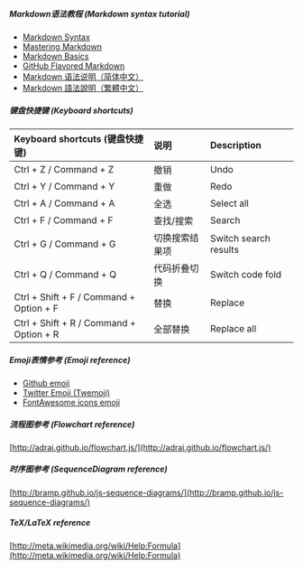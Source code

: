 ##### Markdown语法教程 (Markdown syntax tutorial)

- [Markdown Syntax](http://daringfireball.net/projects/markdown/syntax/ "Markdown Syntax")
- [Mastering Markdown](https://guides.github.com/features/mastering-markdown/ "Mastering Markdown")
- [Markdown Basics](https://help.github.com/articles/markdown-basics/ "Markdown Basics")
- [GitHub Flavored Markdown](https://help.github.com/articles/github-flavored-markdown/ "GitHub Flavored Markdown")
- [Markdown 语法说明（简体中文）](http://www.markdown.cn/, "Markdown 语法说明（简体中文）")
- [Markdown 語法說明（繁體中文）](http://markdown.tw/ "Markdown 語法說明（繁體中文）")

##### 键盘快捷键 (Keyboard shortcuts)
    
| Keyboard shortcuts (键盘快捷键)           |   说明           | Description           |
| :-------------------------------------- |:---------------- | :-----                 |
| Ctrl + Z / Command + Z                  | 撤销              | Undo                  |
| Ctrl + Y / Command + Y                  | 重做              | Redo                  |
| Ctrl + A / Command + A                  | 全选              | Select all             |
| Ctrl + F / Command + F                  | 查找/搜索          | Search                |
| Ctrl + G / Command + G                  | 切换搜索结果项      | Switch search results |
| Ctrl + Q / Command + Q                  | 代码折叠切换        | Switch code fold     |
| Ctrl + Shift + F / Command + Option + F | 替换              | Replace               |
| Ctrl + Shift + R / Command + Option + R | 全部替换           | Replace all           |

##### Emoji表情参考 (Emoji reference)

- [Github emoji](http://www.emoji-cheat-sheet.com/ "Github emoji")
- [Twitter Emoji \(Twemoji\)](http://twitter.github.io/twemoji/preview.html "Twitter Emoji \(Twemoji\)")
- [FontAwesome icons emoji](http://fortawesome.github.io/Font-Awesome/icons/ "FontAwesome icons emoji")

##### 流程图参考 (Flowchart reference)

[http://adrai.github.io/flowchart.js/](http://adrai.github.io/flowchart.js/)

##### 时序图参考 (SequenceDiagram reference)

[http://bramp.github.io/js-sequence-diagrams/](http://bramp.github.io/js-sequence-diagrams/)

##### TeX/LaTeX reference

[http://meta.wikimedia.org/wiki/Help:Formula](http://meta.wikimedia.org/wiki/Help:Formula)